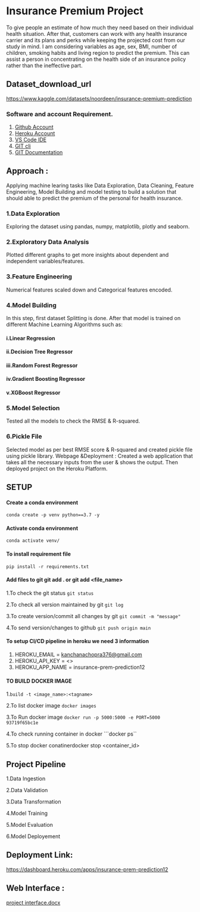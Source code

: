 # Insurance Premium Project

To give people an estimate of how much they need based on their individual health situation. After that, customers can work with any health insurance carrier and its plans and perks while keeping the projected cost from our study in mind. I am considering variables as age, sex, BMI, number of children, smoking habits and living region to predict the premium. This can assist a person in concentrating on the health side of an insurance policy rather than the ineffective part.

## Dataset_download_url
 https://www.kaggle.com/datasets/noordeen/insurance-premium-prediction

### Software and account Requirement.

1. [Github Account](https://github.com)
2. [Heroku Account](https://dashboard.heroku.com/login)
3. [VS Code IDE](https://code.visualstudio.com/download)
4. [GIT cli](https://git-scm.com/downloads)
5. [GIT Documentation](https://git-scm.com/docs/gittutorial)

## Approach :
Applying machine learing tasks like Data Exploration, Data Cleaning, Feature Engineering, Model Building and model testing to build a solution that should able to predict the premium of the personal for health insurance.

### 1.Data Exploration 
Exploring the dataset using pandas, numpy, matplotlib, plotly and seaborn.

### 2.Exploratory Data Analysis 
Plotted different graphs to get more insights about dependent and independent variables/features.

### 3.Feature Engineering 
Numerical features scaled down and Categorical features encoded.

### 4.Model Building 
In this step, first dataset Splitting is done. After that model is trained on different Machine Learning Algorithms such as:
#### i.Linear Regression
#### ii.Decision Tree Regressor
#### iii.Random Forest Regressor
#### iv.Gradient Boosting Regressor
#### v.XGBoost Regressor

### 5.Model Selection 
Tested all the models to check the RMSE & R-squared.

### 6.Pickle File 
Selected model as per best RMSE score & R-squared and created pickle file using pickle library.
Webpage &Deployment : Created a web application that takes all the necessary inputs from the user & shows the output. Then deployed project on the Heroku Platform.


## SETUP

#### Create a conda environment
```conda create -p venv python==3.7 -y```

#### Activate conda environment
```conda activate venv/```

#### To install requirement file
```pip install -r requirements.txt```

#### Add files to git git add . or git add <file_name>
1.To check the git status ```git status```

2.To check all version maintained by git ```git log```

3.To create version/commit all changes by git ```git commit -m "message"```

4.To send version/changes to github ```git push origin main```




#### To setup CI/CD pipeline in heroku we need 3 information
1. HEROKU_EMAIL = kanchanachopra376@gmail.com
2. HEROKU_API_KEY = <>
3. HEROKU_APP_NAME = insurance-prem-prediction12

#### TO BUILD DOCKER IMAGE

1.``` build -t <image_name>:<tagname> ```

2.To list docker image ```docker images```

3.To Run docker image ```docker run -p 5000:5000 -e PORT=5000 93719f65bc1e```

4.To check running container in docker ```docker ps``

5.To stop docker conatinerdocker stop <container_id>

## Project Pipeline
1.Data Ingestion

2.Data Validation

3.Data Transformation

4.Model Training

5.Model Evaluation

6.Model Deployement

## Deployment Link:
https://dashboard.heroku.com/apps/insurance-prem-prediction12


## Web Interface :
[project interface.docx](https://github.com/kanchana37/insuarance-premium-prediction/files/9273623/project.interface.docx)

